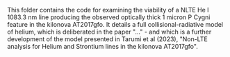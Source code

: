 This folder contains the code for examining the viability of a NLTE He I 1083.3 nm line producing the observed optically thick 1 micron P Cygni feature in the kilonova AT2017gfo. 
It details a full collisional-radiative model of helium, which is deliberated in the paper "..." - and which is a further development of the model presented in Tarumi et al (2023), "Non-LTE analysis for Helium and Strontium lines in the kilonova AT2017gfo". 
